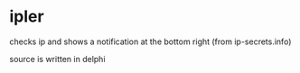 # ipler
checks ip and shows a notification at the bottom right (from ip-secrets.info)

source is written in delphi
